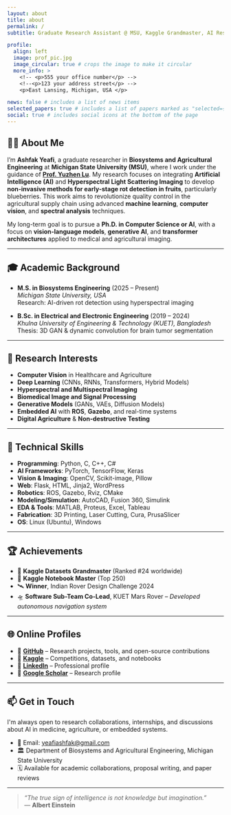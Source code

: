 ```yaml
---
layout: about
title: about
permalink: /
subtitle: Graduate Research Assistant @ MSU, Kaggle Grandmaster, AI Researcher, Python Programmer

profile:
  align: left
  image: prof_pic.jpg
  image_circular: true # crops the image to make it circular
  more_info: >
    <!-- <p>555 your office number</p> -->
    <!--<p>123 your address street</p> -->
    <p>East Lansing, Michigan, USA </p>

news: false # includes a list of news items
selected_papers: true # includes a list of papers marked as "selected={true}"
social: true # includes social icons at the bottom of the page
---
```

## 👨‍🔬 About Me

I’m **Ashfak Yeafi**, a graduate researcher in **Biosystems and Agricultural Engineering** at **Michigan State University (MSU)**, where I work under the guidance of [**Prof. Yuzhen Lu**](https://www.yuzhenlu.com/). My research focuses on integrating **Artificial Intelligence (AI)** and **Hyperspectral Light Scattering Imaging** to develop **non-invasive methods for early-stage rot detection in fruits**, particularly blueberries. This work aims to revolutionize quality control in the agricultural supply chain using advanced **machine learning**, **computer vision**, and **spectral analysis** techniques.

My long-term goal is to pursue a **Ph.D. in Computer Science or AI**, with a focus on **vision-language models**, **generative AI**, and **transformer architectures** applied to medical and agricultural imaging.

---

## 🎓 Academic Background

- **M.S. in Biosystems Engineering** (2025 – Present)  
  *Michigan State University, USA*  
  Research: AI-driven rot detection using hyperspectral imaging

- **B.Sc. in Electrical and Electronic Engineering** (2019 – 2024)  
  *Khulna University of Engineering & Technology (KUET), Bangladesh*  
  Thesis: 3D GAN & dynamic convolution for brain tumor segmentation

---

## 🔬 Research Interests

- **Computer Vision** in Healthcare and Agriculture  
- **Deep Learning** (CNNs, RNNs, Transformers, Hybrid Models)  
- **Hyperspectral and Multispectral Imaging**  
- **Biomedical Image and Signal Processing**  
- **Generative Models** (GANs, VAEs, Diffusion Models)  
- **Embedded AI** with **ROS**, **Gazebo**, and real-time systems  
- **Digital Agriculture** & **Non-destructive Testing**

<!-- ---

## 💡 Projects & Publications

- **Blueberry Rot Detection**: Early-stage fungal rot detection using hyperspectral light scattering, machine learning, and CNNs.
- **ADTNet**: Attention-guided U-Net combining Dynamic CNNs and Transformers for skin cancer segmentation – *Presented at ICECE 2024*.
- **GSNet**: A 3D attention-based hybrid network for glioma segmentation – *Published in Optics Express*.
- **Ensemble Deep Learning for Flora Classification** – *Published in Modeling Earth Systems and Environment*.
- **LSTM for Load Forecasting** – Encoder-decoder model for short-term energy demand prediction (*IEEE STII 2022*).
- **Semi-supervised GAN for Brain Tumor Classification** *(Under Review)*.

[View Full Publication List](#publications) -->

---

## 🤖 Technical Skills

- **Programming**: Python, C, C++, C#  
- **AI Frameworks**: PyTorch, TensorFlow, Keras  
- **Vision & Imaging**: OpenCV, Scikit-image, Pillow  
- **Web**: Flask, HTML, Jinja2, WordPress  
- **Robotics**: ROS, Gazebo, Rviz, CMake  
- **Modeling/Simulation**: AutoCAD, Fusion 360, Simulink  
- **EDA & Tools**: MATLAB, Proteus, Excel, Tableau  
- **Fabrication**: 3D Printing, Laser Cutting, Cura, PrusaSlicer  
- **OS**: Linux (Ubuntu), Windows  

---

## 🏆 Achievements

- 🥇 **Kaggle Datasets Grandmaster** (Ranked #24 worldwide)
- 🥈 **Kaggle Notebook Master** (Top 250)
- 🛰️ **Winner**, Indian Rover Design Challenge 2024
- 🛸 **Software Sub-Team Co-Lead**, KUET Mars Rover – *Developed autonomous navigation system*

---
## 🌐 Online Profiles

- 🔗 **[GitHub](https://github.com/AshfakYeafi)** – Research projects, tools, and open-source contributions  
- 🔗 **[Kaggle](https://www.kaggle.com/ashfakyeafi)** – Competitions, datasets, and notebooks  
- 🔗 **[LinkedIn](https://www.linkedin.com/in/ashfakyeafi)** – Professional profile  
- 🔗 **[Google Scholar](https://scholar.google.com/citations?user=TdBa8jwAAAAJ)** – Research profile

---

## 📫 Get in Touch

I'm always open to research collaborations, internships, and discussions about AI in medicine, agriculture, or embedded systems.

- 📧 Email: <yeafiashfak@gmail.com>  
- 🏛️ Department of Biosystems and Agricultural Engineering, Michigan State University  
- 🗓️ Available for academic collaborations, proposal writing, and paper reviews

---

> *“The true sign of intelligence is not knowledge but imagination.”*  
> — **Albert Einstein**


